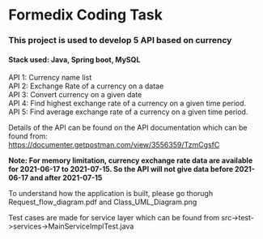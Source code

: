 <h1>Formedix Coding Task</h1>


<h3>This project is used to develop 5 API based on currency</h3>

<h4>Stack used: Java, Spring boot, MySQL</h4>

<p>
API 1: Currency name list </br>
API 2: Exchange Rate of a currency on a datae </br>
API 3: Convert currency on a given date </br>
API 4: Find highest exchange rate of a currency on a given time period.</br>
API 5: Find average exchange rate of a currency on a given time period. </br>

Details of the API can be found on the API documentation which can be found from: 
<br>https://documenter.getpostman.com/view/3556359/TzmCgsfC</br>
</p>


<p>
<b>Note: For memory limitation, currency exchange rate data are available for 2021-06-17 to 2021-07-15. So the API will not
give data before 2021-06-17 and after 2021-07-15</b>
</p>


<p>
To understand how the application is built, please go thorugh Request_flow_diagram.pdf and Class_UML_Diagram.png
</p>


<p>
Test cases are made for service layer which can be found from src->test->services->MainServiceImplTest.java
</p>



